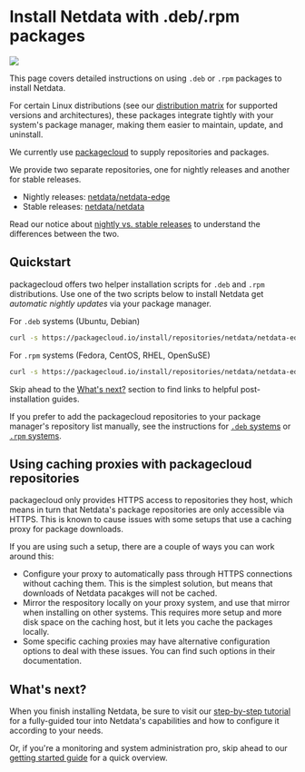 # Install Netdata with .deb/.rpm packages

![](https://raw.githubusercontent.com/netdata/netdata/master/web/gui/images/packaging-beta-tag.svg?sanitize=true)

This page covers detailed instructions on using `.deb` or `.rpm` packages to install Netdata. 

For certain Linux distributions (see our [distribution matrix](../../DISTRIBUTIONS.md) for supported versions and
architectures), these packages integrate tightly with your system's package manager, making them easier to maintain,
update, and uninstall.

We currently use [packagecloud](https://packagecloud.io/netdata/) to supply repositories and packages.

We provide two separate repositories, one for nightly releases and another for stable releases.

-   Nightly releases: [netdata/netdata-edge](https://packagecloud.io/netdata/netdata-edge)
-   Stable releases: [netdata/netdata](https://packagecloud.io/netdata/netdata)

Read our notice about [nightly vs. stable releases](../README.md#nightly-vs-stable-releases) to understand the
differences between the two.

## Quickstart

packagecloud offers two helper installation scripts for `.deb` and `.rpm` distributions. Use one of the two scripts
below to install Netdata get _automatic nightly updates_ via your package manager.

For `.deb` systems (Ubuntu, Debian)

```bash
curl -s https://packagecloud.io/install/repositories/netdata/netdata-edge/script.deb.sh | sudo bash
```

For `.rpm` systems (Fedora, CentOS, RHEL, OpenSuSE)

```bash
curl -s https://packagecloud.io/install/repositories/netdata/netdata-edge/script.rpm.sh | sudo bash
```

Skip ahead to the [What's next?](#whats-next) section to find links to helpful post-installation guides.

If you prefer to add the packagecloud repositories to your package manager's repository list manually, see the
instructions for [`.deb` systems](https://packagecloud.io/netdata/netdata-edge/install#manual-deb) or [`.rpm`
systems](https://packagecloud.io/netdata/netdata-edge/install#manual-rpm).

## Using caching proxies with packagecloud repositories

packagecloud only provides HTTPS access to repositories they host, which means in turn that Netdata's package
repositories are only accessible via HTTPS. This is known to cause issues with some setups that use a caching proxy for
package downloads.

If you are using such a setup, there are a couple of ways you can work around this:

-   Configure your proxy to automatically pass through HTTPS connections without caching them. This is the simplest
    solution, but means that downloads of Netdata pacakges will not be cached.
-   Mirror the respository locally on your proxy system, and use that mirror when installing on other systems. This
    requires more setup and more disk space on the caching host, but it lets you cache the packages locally.
-   Some specific caching proxies may have alternative configuration options to deal with these issues. You can find
    such options in their documentation.

## What's next?

When you finish installing Netdata, be sure to visit our [step-by-step tutorial](../../../docs/step-by-step/step-00.md)
for a fully-guided tour into Netdata's capabilities and how to configure it according to your needs.

Or, if you're a monitoring and system administration pro, skip ahead to our [getting started
guide](../../../docs/getting-started.md) for a quick overview.
